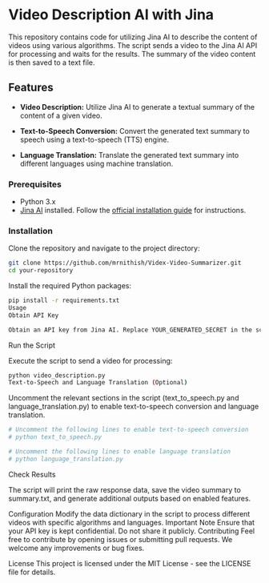 # Video Description AI with Jina

This repository contains code for utilizing Jina AI to describe the content of videos using various algorithms. The script sends a video to the Jina AI API for processing and waits for the results. The summary of the video content is then saved to a text file.



## Features

- **Video Description:** Utilize Jina AI to generate a textual summary of the content of a given video.
  
- **Text-to-Speech Conversion:** Convert the generated text summary to speech using a text-to-speech (TTS) engine.

- **Language Translation:** Translate the generated text summary into different languages using machine translation.


### Prerequisites

- Python 3.x
- [Jina AI](https://github.com/jina-ai/jina) installed. Follow the [official installation guide](https://docs.jina.ai/chapters/firststeps/install/) for instructions.

### Installation

Clone the repository and navigate to the project directory:

```bash
git clone https://github.com/mrnithish/Videx-Video-Summarizer.git
cd your-repository
```
Install the required Python packages:

```bash
pip install -r requirements.txt
Usage
Obtain API Key

Obtain an API key from Jina AI. Replace YOUR_GENERATED_SECRET in the script with your actual API key.
```
Run the Script

Execute the script to send a video for processing:

```bash
python video_description.py
Text-to-Speech and Language Translation (Optional)
```
Uncomment the relevant sections in the script (text_to_speech.py and language_translation.py) to enable text-to-speech conversion and language translation.

```bash
# Uncomment the following lines to enable text-to-speech conversion
# python text_to_speech.py

# Uncomment the following lines to enable language translation
# python language_translation.py
```
Check Results

The script will print the raw response data, save the video summary to summary.txt, and generate additional outputs based on enabled features.

Configuration
Modify the data dictionary in the script to process different videos with specific algorithms and languages.
Important Note
Ensure that your API key is kept confidential. Do not share it publicly.
Contributing
Feel free to contribute by opening issues or submitting pull requests. We welcome any improvements or bug fixes.

License
This project is licensed under the MIT License - see the LICENSE file for details.
